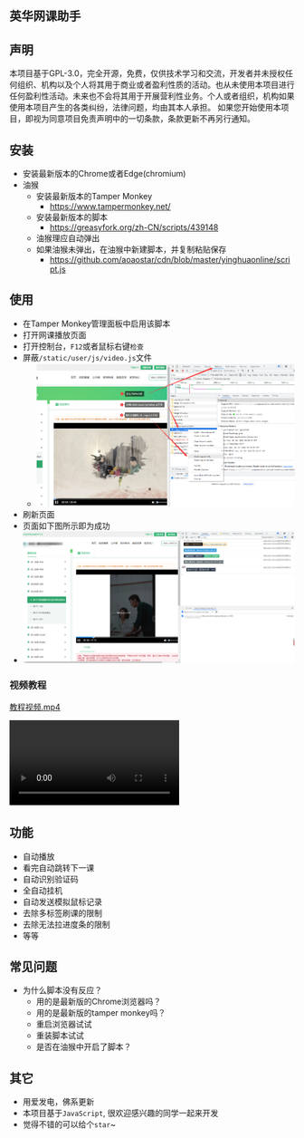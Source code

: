 ## 英华网课助手
## 声明
本项目基于GPL-3.0，完全开源，免费，仅供技术学习和交流，开发者并未授权任何组织、机构以及个人将其用于商业或者盈利性质的活动。也从未使用本项目进行任何盈利性活动。未来也不会将其用于开展营利性业务。个人或者组织，机构如果使用本项目产生的各类纠纷，法律问题，均由其本人承担。
如果您开始使用本项目，即视为同意项目免责声明中的一切条款，条款更新不再另行通知。

## 安装
* 安装最新版本的Chrome或者Edge(chromium)
* 油猴
  - 安装最新版本的Tamper Monkey
    - <https://www.tampermonkey.net/>
  - 安装最新版本的脚本
    - <https://greasyfork.org/zh-CN/scripts/439148>
  - 油猴理应自动弹出
  - 如果油猴未弹出，在油猴中新建脚本，并复制粘贴保存
    - <https://github.com/aoaostar/cdn/blob/master/yinghuaonline/script.js>
## 使用
  * 在Tamper Monkey管理面板中启用该脚本
  * 打开网课播放页面
  * 打开控制台，`F12`或者鼠标右键`检查`
  * 屏蔽`/static/user/js/video.js`文件
    * ![img_2.png](images/img_2.png)
  * 刷新页面
  * 页面如下图所示即为成功
  * ![img_1.png](images/img_1.png)
### 视频教程
  
  [教程视频.mp4](images/教程视频.mp4)

<video controls="controls"  preload="auto">
      <source src="images/教程视频.mp4" type="video/mp4">
</video>

## 功能
  * 自动播放
  * 看完自动跳转下一课
  * 自动识别验证码
  * 全自动挂机
  * 自动发送模拟鼠标记录
  * 去除多标签刷课的限制
  * 去除无法拉进度条的限制
  * 等等

## 常见问题
* 为什么脚本没有反应？
  - 用的是最新版的Chrome浏览器吗？
  - 用的是最新版的tamper monkey吗？
  - 重启浏览器试试
  - 重装脚本试试
  - 是否在油猴中开启了脚本？

## 其它
  * 用爱发电，佛系更新
  * 本项目基于`JavaScript`, 很欢迎感兴趣的同学一起来开发
  * 觉得不错的可以给个`star`~